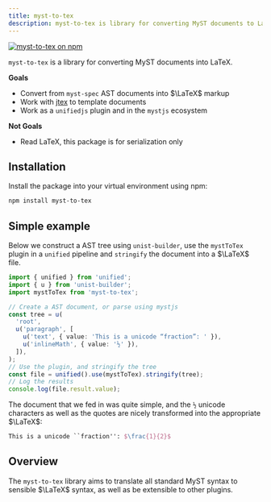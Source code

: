 ```yaml
---
title: myst-to-tex
description: myst-to-tex is library for converting MyST documents to LaTeX.
---
```


[![myst-to-tex on npm](https://img.shields.io/npm/v/myst-to-tex.svg)](https://www.npmjs.com/package/myst-to-tex)

`myst-to-tex` is a library for converting MyST documents into LaTeX.

**Goals**

- Convert from `myst-spec` AST documents into $\LaTeX$ markup
- Work with [jtex](../../jtex/docs/index.md) to template documents
- Work as a `unifiedjs` plugin and in the `mystjs` ecosystem

**Not Goals**

- Read LaTeX, this package is for serialization only

## Installation

Install the package into your virtual environment using npm:

```bash
npm install myst-to-tex
```

## Simple example

Below we construct a AST tree using `unist-builder`, use the `mystToTex`
plugin in a `unified` pipeline and `stringify` the document into a $\LaTeX$ file.

```typescript
import { unified } from 'unified';
import { u } from 'unist-builder';
import mystToTex from 'myst-to-tex';

// Create a AST document, or parse using mystjs
const tree = u(
  'root',
  u('paragraph', [
    u('text', { value: 'This is a unicode “fraction”: ' }),
    u('inlineMath', { value: '½' }),
  ]),
);
// Use the plugin, and stringify the tree
const file = unified().use(mystToTex).stringify(tree);
// Log the results
console.log(file.result.value);
```

The document that we fed in was quite simple, and the `½` unicode characters as well as the quotes are nicely transformed into the appropriate $\LaTeX$:

```latex
This is a unicode ``fraction'': $\frac{1}{2}$
```

## Overview

The `myst-to-tex` library aims to translate all standard MyST syntax to sensible $\LaTeX$ syntax, as well as be extensible to other plugins.
